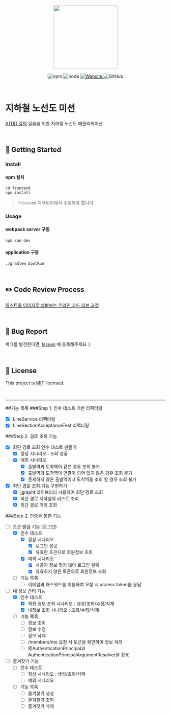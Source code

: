 <p align="center">
    <img width="200px;" src="https://raw.githubusercontent.com/woowacourse/atdd-subway-admin-frontend/master/images/main_logo.png"/>
</p>
<p align="center">
  <img alt="npm" src="https://img.shields.io/badge/npm-6.14.15-blue">
  <img alt="node" src="https://img.shields.io/badge/node-14.18.2-blue">
  <a href="https://edu.nextstep.camp/c/R89PYi5H" alt="nextstep atdd">
    <img alt="Website" src="https://img.shields.io/website?url=https%3A%2F%2Fedu.nextstep.camp%2Fc%2FR89PYi5H">
  </a>
  <img alt="GitHub" src="https://img.shields.io/github/license/next-step/atdd-subway-admin">
</p>

<br>

# 지하철 노선도 미션
[ATDD 강의](https://edu.nextstep.camp/c/R89PYi5H) 실습을 위한 지하철 노선도 애플리케이션

<br>

## 🚀 Getting Started

### Install
#### npm 설치
```
cd frontend
npm install
```
> `frontend` 디렉토리에서 수행해야 합니다.

### Usage
#### webpack server 구동
```
npm run dev
```
#### application 구동
```
./gradlew bootRun
```
<br>

## ✏️ Code Review Process
[텍스트와 이미지로 살펴보는 온라인 코드 리뷰 과정](https://github.com/next-step/nextstep-docs/tree/master/codereview)

<br>

## 🐞 Bug Report

버그를 발견한다면, [Issues](https://github.com/next-step/atdd-subway-service/issues) 에 등록해주세요 :)

<br>

## 📝 License

This project is [MIT](https://github.com/next-step/atdd-subway-service/blob/master/LICENSE.md) licensed.

<br>

------
##기능 목록
###Step 1. 인수 테스트 기반 리팩터링
- [X] LineService 리팩터링
- [X] LineSectionAcceptanceTest 리팩터링

###Step 2. 경로 조회 기능
- [X] 최단 경로 조회 인수 테스트 만들기
  - [X] 정상 시나리오 : 조회 성공
  - [X] 예외 시나리오
    - [X] 출발역과 도착역이 같은 경우 조회 불가
    - [X] 출발역과 도착역이 연결이 되어 있지 않은 경우 조회 불가
    - [X] 존재하지 않은 출발역이나 도착역을 조회 할 경우 조회 불가
- [X] 최단 경로 조회 기능 구현하기
  - [X] jgrapht 라이브러리 사용하여 최단 경로 조회
  - [X] 최단 경로 지하철역 리스트 조회
  - [X] 최단 경로 거리 조회

###Step 2. 인증을 통한 기능
- [ ] 토큰 발급 기능 (로그인)
  - [X] 인수 테스트
    - [X] 정상 시나리오 
      - [X] 로그인 성공
      - [X] 유효한 토큰으로 회원정보 조회
    - [X] 예외 시나리오
      - [X] 사용자 정보 맞지 않아 로그인 실패
      - [X] 유효하지 않은 토큰으로 회원정보 조회
  - [ ] 기능 목록
    - [ ] 이메일과 패스워드를 이용하여 요청 시 access token을 응답
- [ ] 내 정보 관리 기능
  - [X] 인수 테스트
    - [X] 회원 정보 조회 시나리오 : 생성/조회/수정/삭제
    - [X] 내정보 조회 시나리오 : 조회/수정/삭제
  - [ ] 기능 목록
    - [ ] 정보 조회
    - [ ] 정보 수정
    - [ ] 정보 삭제
    - [ ] /members/me 요청 시 토큰을 확인하여 정보 처리
    - [ ] @AuthenticationPrincipal과 AuthenticationPrincipalArgumentResolver을 활용
- [ ] 즐겨찾기 기능
  - [ ] 인수 테스트
    - [ ] 정상 시나리오 : 생성/조회/삭제
    - [ ] 예외 시나리오
  - [ ] 기능 목록
    - [ ] 즐겨찾기 생성
    - [ ] 즐겨찾기 조회
    - [ ] 즐겨찾기 삭제